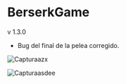 # BerserkGame

v 1.3.0
* Bug del final de la pelea corregido.


![Capturaazx](https://user-images.githubusercontent.com/104674473/201916877-3c9df394-0d4b-4efa-a863-dad469341c72.PNG)


![Capturaasdee](https://user-images.githubusercontent.com/104674473/201916897-79e1e833-7653-4cc2-b977-de4cee3c7504.PNG)
